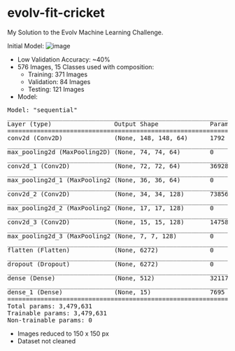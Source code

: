 # evolv-fit-cricket
My Solution to the Evolv Machine Learning Challenge.

Initial Model:
![image](https://user-images.githubusercontent.com/13780335/118634027-b95eda00-b7ef-11eb-9ce1-e677bb4fb371.png)

- Low Validation Accuracy: ~40%
- 576 Images, 15 Classes used with composition:
  - Training: 371 Images
  - Validation: 84 Images
  - Testing: 121 Images
- Model: 
<pre>
Model: "sequential"
_________________________________________________________________
Layer (type)                 Output Shape              Param #   
=================================================================
conv2d (Conv2D)              (None, 148, 148, 64)      1792      
_________________________________________________________________
max_pooling2d (MaxPooling2D) (None, 74, 74, 64)        0         
_________________________________________________________________
conv2d_1 (Conv2D)            (None, 72, 72, 64)        36928     
_________________________________________________________________
max_pooling2d_1 (MaxPooling2 (None, 36, 36, 64)        0         
_________________________________________________________________
conv2d_2 (Conv2D)            (None, 34, 34, 128)       73856     
_________________________________________________________________
max_pooling2d_2 (MaxPooling2 (None, 17, 17, 128)       0         
_________________________________________________________________
conv2d_3 (Conv2D)            (None, 15, 15, 128)       147584    
_________________________________________________________________
max_pooling2d_3 (MaxPooling2 (None, 7, 7, 128)         0         
_________________________________________________________________
flatten (Flatten)            (None, 6272)              0         
_________________________________________________________________
dropout (Dropout)            (None, 6272)              0         
_________________________________________________________________
dense (Dense)                (None, 512)               3211776   
_________________________________________________________________
dense_1 (Dense)              (None, 15)                7695      
=================================================================
Total params: 3,479,631
Trainable params: 3,479,631
Non-trainable params: 0
</pre>
- Images reduced to 150 x 150 px
- Dataset not cleaned
